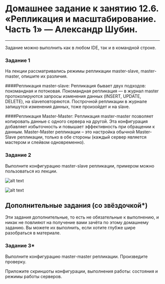 # Домашнее задание к занятию 12.6. «Репликация и масштабирование. Часть 1» — Александр Шубин.

---

Задание можно выполнить как в любом IDE, так и в командной строке.

### Задание 1
На лекции рассматривались режимы репликации master-slave, master-master, опишите их различия.

####Репликация master-slave:
Репликация бывает двух подходов: покомандная и потоковая.
Покомандная репликация  —  в журнал master протоколируются запросы изменения данных (INSERT, UPDATE, DELETE), на slaveповторяются.
Построчной репликации в журнале запишутся изменения данных, тоже произойдет и на slave.
 
####Репликация Master-Master:
Репликация master-master позволяет копировать данные с одного сервера на другой. Эта конфигурация добавляет избыточность и повышает эффективность при обращении к данным.
Master-Master репликации – это настройка обычной Master-Slave репликации, только в обе стороны (каждый сервер является мастером и слейвом одновременно).

### Задание 2
Выполните конфигурацию master-slave репликации, примером можно пользоваться из лекции.

![alt text](https://github.com/aleksandr-Shubin-83/homework/blob/main/img/2023-01-09_09-56-54.png)

![alt text](https://github.com/aleksandr-Shubin-83/homework/blob/main/img/2023-01-09_09-57-40.png)


## Дополнительные задания (со звёздочкой*)
Эти задания дополнительные, то есть не обязательные к выполнению, и никак не повлияют на получение вами зачёта по этому домашнему заданию. Вы можете их выполнить, если хотите глубже шире разобраться в материале.

### Задание 3*
Выполните конфигурацию master-master репликации. Произведите проверку.

Приложите скриншоты конфигурации, выполнения работы: состояния и режимы работы серверов.

